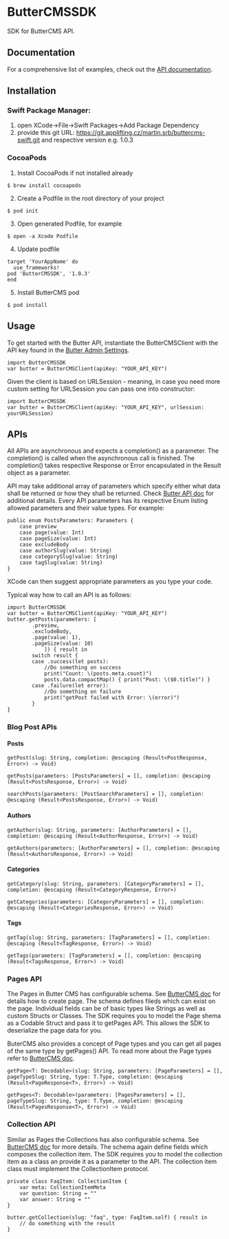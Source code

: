 # ButterCMSSDK
SDK for ButterCMS API.

## Documentation

For a comprehensive list of examples, check out the [API documentation](https://buttercms.com/docs/api/).

## Installation

### Swift Package Manager: 
1) open XCode->File->Swift Packages->Add Package Dependency
2) provide this git URL: https://git.applifting.cz/martin.srb/buttercms-swift.git and respective version e.g. 1.0.3
    
### CocoaPods
1) Install CocoaPods if not installed already
```
$ brew install cocoapods
``` 

2) Create a Podfile in the root directory of your project
```
$ pod init
```
3) Open generated Podfile, for example
```
$ open -a Xcode Podfile
```
4) Update podfile
```
target 'YourAppName' do
  use_frameworks!
pod 'ButterCMSSDK', '1.0.3'
end
```
5) Install ButterCMS pod
```
$ pod install
```

## Usage
To get started with the Butter API, instantiate the ButterCMSClient with the API key found in the [Butter Admin Settings](https://buttercms.com/settings/). 
 
```
import ButterCMSSDK
var butter = ButterCMSClient(apiKey: "YOUR_API_KEY")
```

Given the client is based on URLSession - meaning, in case you need more custom setting for URLSession you can pass one into constructor:

```
import ButterCMSSDK
var butter = ButterCMSClient(apiKey: "YOUR_API_KEY", urlSession: yourURLSession)
```

## APIs

All APIs are asynchronous and expects a completion() as a parameter. The completion() is called when the asynchronous call is finished. The completion() takes respective Response or Error encapsulated in the Result object as a parameter.

API may take additional array of parameters which specify either what data shall be returned or how they shall be returned. Check [Butter API doc](https://buttercms.com/docs/api/) for additional details. Every API parameters has its respective Enum listing allowed parameters and their value types. For example: 

```
public enum PostsParameters: Parameters {
    case preview
    case page(value: Int)
    case pageSize(value: Int)
    case excludeBody
    case authorSlug(value: String)
    case categorySlug(value: String)
    case tagSlug(value: String)
}
```
XCode can then suggest appropriate parameters as you type your code.

Typical way how to call an API is as follows:
```
import ButterCMSSDK
var butter = ButterCMSClient(apiKey: "YOUR_API_KEY")
butter.getPosts(parameters: [
        .preview,
        .excludeBody,
        .page(value: 1),
        .pageSize(value: 10)
            ]) { result in
        switch result {
        case .success(let posts):
            //Do something on success
            print("Count: \(posts.meta.count)")
            posts.data.compactMap() { print("Post: \($0.title)") }
        case .failure(let error):
            //Do something on failure
            print("getPost failed with Error: \(error)")
        }
}
```

### Blog Post APIs
#### Posts
```
getPost(slug: String, completion: @escaping (Result<PostResponse, Error>) -> Void)
```
```
getPosts(parameters: [PostsParameters] = [], completion: @escaping (Result<PostsResponse, Error>) -> Void)
```
```
searchPosts(parameters: [PostSearchParameters] = [], completion: @escaping (Result<PostsResponse, Error>) -> Void)
```
#### Authors
```
getAuthor(slug: String, parameters: [AuthorParameters] = [], completion: @escaping (Result<AuthorResponse, Error>) -> Void)
```
```
getAuthors(parameters: [AuthorParameters] = [], completion: @escaping (Result<AuthorsResponse, Error>) -> Void)
```

#### Categories
```
getCategory(slug: String, parameters: [CategoryParameters] = [], completion: @escaping (Result<CategoryResponse, Error>)
```
```
getCategories(parameters: [CategoryParameters] = [], completion: @escaping (Result<CategoriesResponse, Error>) -> Void)
```

#### Tags
```
getTag(slug: String, parameters: [TagParameters] = [], completion: @escaping (Result<TagResponse, Error>) -> Void)
```
```
getTags(parameters: [TagParameters] = [], completion: @escaping (Result<TagsResponse, Error>) -> Void)
```

### Pages API
The Pages in Butter CMS has configurable schema. See [ButterCMS doc](https://buttercms.com/kb/creating-editing-and-deleting-pages-and-page-types#creatingapage) for details how to create page. The schema defines fileds which can exist on the page. Individual fields can be of basic types like Strings as well as custom Structs or Classes. The SDK requires you to model the Page shema as a Codable Struct and pass it to getPages API. This allows the SDK to deserialize the page data for you. 

ButerCMS also provides a concept of Page types and you can get all pages of the same type by getPages() API. To read more about the Page types refer to [ButterCMS doc](https://buttercms.com/kb/creating-editing-and-deleting-pages-and-page-types#creatingapagetype). 
```
getPage<T: Decodable>(slug: String, parameters: [PageParameters] = [], pageTypeSlug: String, type: T.Type, completion: @escaping (Result<PageResponse<T>, Error>) -> Void)
```
```
getPages<T: Decodable>(parameters: [PagesParameters] = [], pageTypeSlug: String, type: T.Type, completion: @escaping (Result<PagesResponse<T>, Error>) -> Void)
```

### Collection API
Similar as Pages the Collections has also configurable schema. See [ButterCMS doc](https://buttercms.com/kb/creating-editing-and-deleting-collections#creatingacollection) for  more details. The schema again define fields which composes the collection item. The SDK requires you to model the collection item as a class an provide it as a parameter to the API.  The collection item class must implement the CollectionItem protocol.  

```
private class FaqItem: CollectionItem {
    var meta: CollectionItemMeta
    var question: String = ""
    var answer: String = ""
}

butter.getCollection(slug: "faq", type: FaqItem.self) { result in
    // do something with the result
}
```


